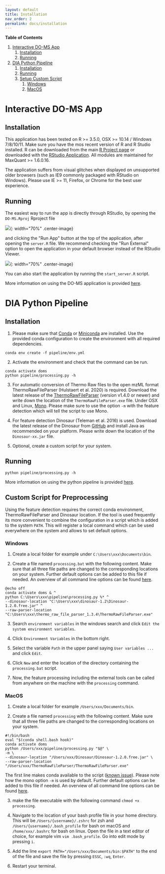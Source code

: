 ```yaml
---
layout: default
title: Installation
nav_order: 2
permalink: docs/installation
---
```


**Table of Contents**

1. [Interactive DO-MS App](#interactive-do-ms-app)
    1. [Installation](#installation)
    2. [Running](#running)
2. [DIA Python Pipeline](#dia-python-pipeline)
    1. [Installation](#installation)
    2. [Running](#running)
    3. [Setup Custom Script ](#setup-custom-script)
        1. [Windows](#windows)
        2. [MacOS](#macos)

# Interactive DO-MS App

## Installation

This application has been tested on R >= 3.5.0, OSX >= 10.14 / Windows 7/8/10/11. Make sure you have the mos recent version of R and R Studio installed. R can be downloaded from the main [R Project page](https://www.r-project.org/) or downloaded with the [RStudio Application](https://www.rstudio.com/products/rstudio/download/). All modules are maintained for MaxQuant >= 1.6.0.16.

The application suffers from visual glitches when displayed on unsupported older browsers (such as IE9 commonly packaged with RStudio on Windows). Please use IE >= 11, Firefox, or Chrome for the best user experience.

## Running 

The easiest way to run the app is directly through RStudio, by opening the `DO-MS.Rproj` Rproject file

![]({{site.baseurl}}/assets/images/do-ms-proj.png){: width="70%" .center-image}

and clicking the "Run App" button at the top of the application, after opening the `server.R` file. We recommend checking the "Run External" option to open the application in your default browser instead of the RStudio Viewer.

![]({{site.baseurl}}/assets/images/do-ms-run.png){: width="70%" .center-image}

You can also start the application by running the `start_server.R` script. 

More information on using the DO-MS application is provided [here]({{site.baseurl}}/docs/getting-started-application).

# DIA Python Pipeline

## Installation

1. Please make sure that [Conda](https://docs.conda.io/en/latest/) or [Miniconda](https://docs.conda.io/en/latest/miniconda.html) are installed.
Use the provided conda configuration to create the environment with all required dependencies.
```
conda env create -f pipeline/env.yml
```

2. Activate the environment and check that the command can be run.
```
conda activate doms
python pipeline/processing.py -h
```

3. For automatic conversion of Thermo Raw files to the open mzML format ThermoRawFileParser (Hulstaert et al. 2020) is required. Download the latest release of the [ThermoRawFileParser](https://github.com/compomics/ThermoRawFileParser) (version v1.4.0 or newer) and write down the location of the ```ThermoRawFileParser.exe``` file. Under OSX and Linux, [Mono](https://www.mono-project.com/download/stable/). Please make sure to use the option ```-m``` with the feature detection which will tell the script to use Mono. 

4. For feature detection Dinosaur (Teleman et al. 2016) is used. Download the latest release of the Dinosaur from [GitHub](https://github.com/fickludd/dinosaur) and install Java as recommended on your platform. Please write down the location of the ```Dinosaur-xx.jar``` file.

5. Optional, create a custom script for your system.

## Running

```python pipeline/processing.py -h```

More information on using the python pipeline is provided [here]({{site.baseurl}}/docs/getting-started-preprocessing).

## Custom Script for Preprocessing 

Using the feature detection requires the correct conda environment, ThermoRawFileParser and Dinosaur location. If the tool is used frequently its more convenient to combine the configuration in a script which is added to the system ```PATH```. This will register a local command which can be used everywhere on the system and allows to set default options.

### Windows

1. Create a local folder for example under ```C:\Users\xxx\Documents\bin```.

2. Create a file named ```processing.bat``` with the following content. Make sure that all three file paths are changed to the corresponding locations on your system.
Further default options can be added to this file if needed. An overview of all command line options can be found [here]({{site.baseurl}}/docs/getting-started-preprocessing).

```
@echo off
conda activate doms & ^
python C:\Users\xxx\pipeline\processing.py %* ^
--dinosaur-location "C:\Users\xxx\dinosaur-1.2\Dinosaur-1.2.0.free.jar" ^
--raw-parser-location "C:\Users\xxx\thermo_raw_file_parser_1.3.4\ThermoRawFileParser.exe" 
```
 
3. Search ```environment variables``` in the windows search and click ```Edit the system environment variables```. 

4. Click ```Environment Variables``` in the bottom right.

5. Select the variable ```Path``` in the upper panel saying ```User variables ...``` and click ```Edit```.

6. Click ```New``` and enter the location of the directory containing the ```processing.bat``` script.

7. Now, the feature processing including the external tools can be called from anywhere on the machine with the ```processing``` command.


### MacOS

1. Create a local folder for example ```/Users/xxx/Documents/bin```.

2. Create a file named ```processing``` with the following content. Make sure that all three file paths are changed to the corresponding locations on your system.
```
#!/bin/bash
eval "$(conda shell.bash hook)"
conda activate doms
python /Users/xxx/pipeline/processing.py "$@" \
-m \
--dinosaur-location "/Users/xxx/Dinosaur/Dinosaur-1.2.0.free.jar" \
--raw-parser-location "/Users/xxx/ThermoRawFileParser/ThermoRawFileParser.exe"
```
The first line makes conda available to the script ([known issue](https://github.com/conda/conda/issues/7980)). Please note how the mono option ```-m``` is used by default. Further default options can be added to this file if needed. An overview of all command line options can be found [here]({{site.baseurl}}/docs/getting-started-preprocessing).

3. make the file executable with the following command ```chmod +x processing```.
 
4. Navigate to the location of your bash profile file in your home directory. This will be ```/Users/{username}/.zshrc``` for zsh and ```/Users/{username}/.bash_profile``` for bash on macOS and ```/home/xxx/.bashrc``` for bash on linux. Open the file in a text editor of choice, for example vim ```vim .bash_profile```. Go into edit mode by pressing ```i```.

5. Add the line ```export PATH="/Users/xxx/Documents/bin:$PATH"``` to the end of the file and save the file by pressing ```ESSC```, ```:wq```, ```Enter```.

6. Restart your terminal.
